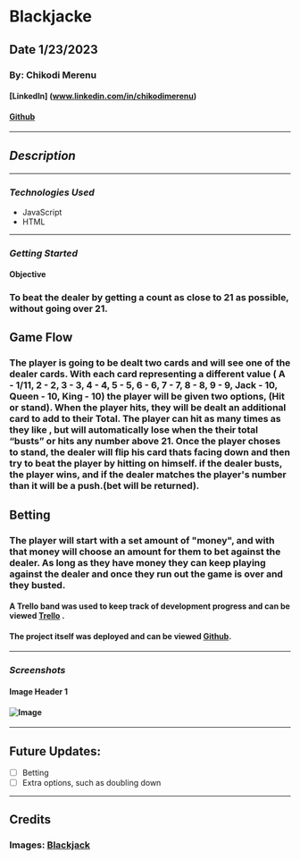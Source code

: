 # **Blackjacke**

## **Date 1/23/2023**

### **By: Chikodi Merenu**

#### [LinkedIn] (www.linkedin.com/in/chikodimerenu)

#### [Github](https://github.com/)

---

## **_Description_**

####

---

### **_*Technologies Used*_**

- JavaScript
- HTML

---

### **_Getting Started_**

#### Objective

### To beat the dealer by getting a count as close to 21 as possible, without going over 21.

## Game Flow

### The player is going to be dealt two cards and will see one of the dealer cards. With each card representing a different value ( A - 1/11, 2 - 2, 3 - 3, 4 - 4, 5 - 5, 6 - 6, 7 - 7, 8 - 8, 9 - 9, Jack - 10, Queen - 10, King - 10) the player will be given two options, (Hit or stand). When the player hits, they will be dealt an additional card to add to their Total. The player can hit as many times as they like , but will automatically lose when the their total “busts” or hits any number above 21. Once the player choses to stand, the dealer will flip his card thats facing down and then try to beat the player by hitting on himself. if the dealer busts, the player wins, and if the dealer matches the player's number than it will be a push.(bet will be returned).

## Betting

### The player will start with a set amount of "money", and with that money will choose an amount for them to bet against the dealer. As long as they have money they can keep playing against the dealer and once they run out the game is over and they busted.

#### A Trello band was used to keep track of development progress and can be viewed [Trello](https://trello.com/b/LyCjk28m/black-jack) .

#### The project itself was deployed and can be viewed [Github](https://github.com/).

---

### **_Screenshots_**

#### **Image Header 1**

#### ![Image](https://www.math4all.es/wp-content/uploads/2020/10/blackjack-table.jpg)

---

## **Future Updates:**

- [ ] Betting
- [ ] Extra options, such as doubling down

---

## **Credits**

### **Images:** [Blackjack](google.com)
